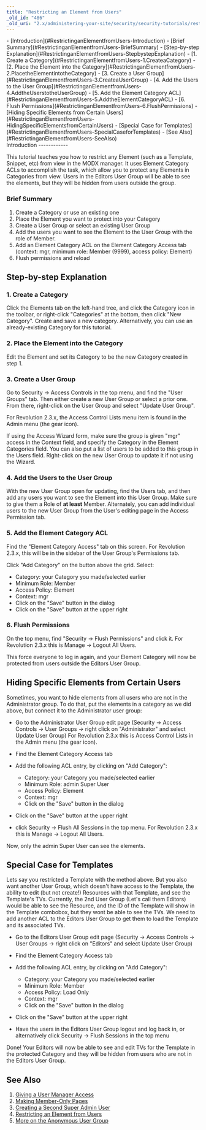 ```yaml
---
title: "Restricting an Element from Users"
_old_id: "486"
_old_uri: "2.x/administering-your-site/security/security-tutorials/restricting-an-element-from-users"
---
```


<div>- [Introduction](#RestrictinganElementfromUsers-Introduction)
  - [Brief Summary](#RestrictinganElementfromUsers-BriefSummary)
- [Step-by-step Explanation](#RestrictinganElementfromUsers-StepbystepExplanation)
  - [1. Create a Category](#RestrictinganElementfromUsers-1.CreateaCategory)
  - [2. Place the Element into the Category](#RestrictinganElementfromUsers-2.PlacetheElementintotheCategory)
  - [3. Create a User Group](#RestrictinganElementfromUsers-3.CreateaUserGroup)
  - [4. Add the Users to the User Group](#RestrictinganElementfromUsers-4.AddtheUserstotheUserGroup)
  - [5. Add the Element Category ACL](#RestrictinganElementfromUsers-5.AddtheElementCategoryACL)
  - [6. Flush Permissions](#RestrictinganElementfromUsers-6.FlushPermissions)
- [Hiding Specific Elements from Certain Users](#RestrictinganElementfromUsers-HidingSpecificElementsfromCertainUsers)
- [Special Case for Templates](#RestrictinganElementfromUsers-SpecialCaseforTemplates)
- [See Also](#RestrictinganElementfromUsers-SeeAlso)

</div>Introduction
------------

This tutorial teaches you how to restrict any Element (such as a Template, Snippet, etc) from view in the MODX manager. It uses Element Category ACLs to accomplish the task, which allow you to protect any Elements in Categories from view. Users in the Editors User Group will be able to see the elements, but they will be hidden from users outside the group.

### Brief Summary

1. Create a Category or use an existing one
2. Place the Element you want to protect into your Category
3. Create a User Group or select an existing User Group
4. Add the users you want to see the Element to the User Group with the role of Member.
5. Add an Element Category ACL on the Element Category Access tab (context: mgr, minimum role: Member (9999), access policy: Element)
6. Flush permissions and reload

Step-by-step Explanation
------------------------

### 1. Create a Category

Click the Elements tab on the left-hand tree, and click the Category icon in the toolbar, or right-click "Categories" at the bottom, then click "New Category". Create and save a new category. Alternatively, you can use an already-existing Category for this tutorial.

### 2. Place the Element into the Category

Edit the Element and set its Category to be the new Category created in step 1.

### 3. Create a User Group

Go to Security -> Access Controls in the top menu, and find the "User Groups" tab. Then either create a new User Group or select a prior one. From there, right-click on the User Group and select "Update User Group".

For Revolution 2.3.x, the Access Control Lists menu item is found in the Admin menu (the gear icon).

If using the Access Wizard form, make sure the group is given "mgr" access in the Context field, and specify the Category in the Element Categories field. You can also put a list of users to be added to this group in the Users field. Right-click on the new User Group to update it if not using the Wizard.

### 4. Add the Users to the User Group

With the new User Group open for updating, find the Users tab, and then add any users you want to see the Element into this User Group. Make sure to give them a Role of **at least** Member. Alternately, you can add individual users to the new User Group from the User's editing page in the Access Permission tab.

### 5. Add the Element Category ACL

Find the "Element Category Access" tab on this screen. For Revolution 2.3.x, this will be in the sidebar of the User Group's Permissions tab.

Click "Add Category" on the button above the grid. Select:

- Category: your Category you made/selected earlier
- Minimum Role: Member
- Access Policy: Element
- Context: mgr
- Click on the "Save" button in the dialog
- Click on the "Save" button at the upper right

### 6. Flush Permissions

On the top menu, find "Security -> Flush Permissions" and click it. For Revolution 2.3.x this is Manage -> Logout All Users.

This force everyone to log in again, and your Element Category will now be protected from users outside the Editors User Group.

Hiding Specific Elements from Certain Users
-------------------------------------------

Sometimes, you want to hide elements from all users who are not in the Administrator group. To do that, put the elements in a category as we did above, but connect it to the Administrator user group:

- Go to the Administrator User Group edit page (Security -> Access Controls -> User Groups -> right click on "Administrator" and select Update User Group) For Revolution 2.3.x this is Access Control Lists in the Admin menu (the gear icon).
- Find the Element Category Access tab
- Add the following ACL entry, by clicking on "Add Category": 
  - Category: your Category you made/selected earlier
  - Minimum Role: admin Super User
  - Access Policy: Element
  - Context: mgr
  - Click on the "Save" button in the dialog
- Click on the "Save" button at the upper right

- click Security -> Flush All Sessions in the top menu. For Revolution 2.3.x this is Manage -> Logout All Users.

Now, only the admin Super User can see the elements.

Special Case for Templates
--------------------------

Lets say you restricted a Template with the method above. But you also want another User Group, which doesn't have access to the Template, the ability to edit (but not create!) Resources with that Template, and see the Template's TVs. Currently, the 2nd User Group (Let's call them Editors) would be able to see the Resource, and the ID of the Template will show in the Template combobox, but they wont be able to see the TVs. We need to add another ACL to the Editors User Group to get them to load the Template and its associated TVs.

- Go to the Editors User Group edit page (Security -> Access Controls -> User Groups -> right click on "Editors" and select Update User Group)
- Find the Element Category Access tab
- Add the following ACL entry, by clicking on "Add Category": 
  - Category: your Category you made/selected earlier
  - Minimum Role: Member
  - Access Policy: Load Only
  - Context: mgr
  - Click on the "Save" button in the dialog
- Click on the "Save" button at the upper right

- Have the users in the Editors User Group logout and log back in, or alternatively click Security -> Flush Sessions in the top menu

Done! Your Editors will now be able to see and edit TVs for the Template in the protected Category and they will be hidden from users who are not in the Editors User Group.

See Also
--------

1. [Giving a User Manager Access](/revolution/2.x/administering-your-site/security/security-tutorials/giving-a-user-manager-access)
2. [Making Member-Only Pages](/revolution/2.x/administering-your-site/security/security-tutorials/making-member-only-pages)
3. [Creating a Second Super Admin User](/revolution/2.x/administering-your-site/security/security-tutorials/creating-a-second-super-admin-user)
4. [Restricting an Element from Users](/revolution/2.x/administering-your-site/security/security-tutorials/restricting-an-element-from-users)
5. [More on the Anonymous User Group](/revolution/2.x/administering-your-site/security/security-tutorials/more-on-the-anonymous-user-group)
